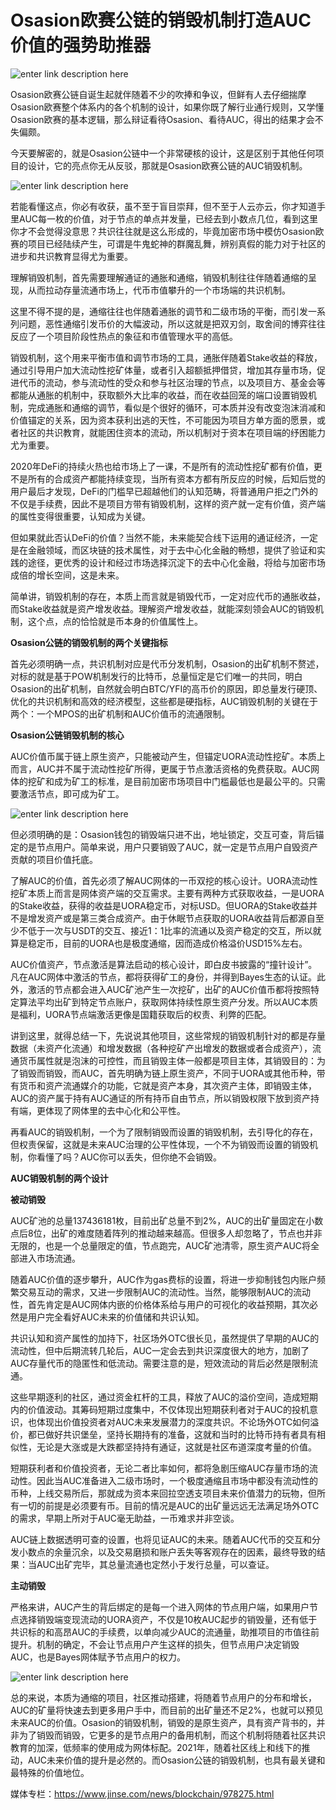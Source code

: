 # ******Osasion欧赛公链的销毁机制打造AUC价值的强势助推器******

![enter link description here](https://github.com/AUC-IO/AUC--publicity/blob/main/%E5%9B%BE%E7%89%87/%E5%B0%81%E9%9D%A2%E5%9B%BE.jpg)

Osasion欧赛公链自诞生起就伴随着不少的吹捧和争议，但鲜有人去仔细揣摩Osasion欧赛整个体系内的各个机制的设计，如果你既了解行业通行规则，又学懂Osasion欧赛的基本逻辑，那么辩证看待Osasion、看待AUC，得出的结果才会不失偏颇。

今天要解密的，就是Osasion公链中一个非常硬核的设计，这是区别于其他任何项目的设计，它的亮点你无从反驳，那就是Osasion欧赛公链的AUC销毁机制。

![enter link description here](https://github.com/AUC-IO/AUC--publicity/blob/main/%E5%9B%BE%E7%89%87/%E6%8F%92%E5%9B%BE.jpg)

若能看懂这点，你必有收获，虽不至于盲目崇拜，但不至于人云亦云，你才知道手里AUC每一枚的价值，对于节点的单点并发量，已经去到小数点几位，看到这里你才不会觉得没意思？共识往往就是这么形成的，毕竟加密市场中模仿Osasion欧赛的项目已经陆续产生，可谓是牛鬼蛇神的群魔乱舞，辨别真假的能力对于社区的进步和共识教育显得尤为重要。

理解销毁机制，首先需要理解通证的通胀和通缩，销毁机制往往伴随着通缩的呈现，从而拉动存量流通市场上，代币市值攀升的一个市场端的共识机制。

这里不得不提的是，通缩往往也伴随着通胀的调节和二级市场的平衡，而引发一系列问题，恶性通缩引发币价的大幅波动，所以这就是把双刃剑，取舍间的博弈往往反应了一个项目阶段性热点的象征和市值管理水平的高低。

销毁机制，这个用来平衡市值和调节市场的工具，通胀伴随着Stake收益的释放，通过引导用户加大流动性挖矿体量，或者引入超额抵押借贷，增加其存量市场，促进代币的流动，参与流动性的受众和参与社区治理的节点，以及项目方、基金会等都能从通胀的机制中，获取额外大比率的收益，而在收益回笼的端口设置销毁机制，完成通胀和通缩的调节，看似是个很好的循环，可本质并没有改变泡沫消减和价值锚定的关系，因为资本获利出逃的天性，不可能因为项目方单方面的愿景，或者社区的共识教育，就能困住资本的流动，所以机制对于资本在项目端的纾困能力尤为重要。

2020年DeFi的持续火热也给市场上了一课，不是所有的流动性挖矿都有价值，更不是所有的合成资产都能持续变现，当所有资本方都有所反应的时候，后知后觉的用户最后才发现，DeFi的门槛早已超越他们的认知范畴，将普通用户拒之门外的不仅是手续费，因此不是项目方带有销毁机制，这样的资产就一定有价值，资产端的属性变得很重要，认知成为关键。

但如果就此否认DeFi的价值？当然不能，未来能契合线下运用的通证经济，一定是在金融领域，而区块链的技术属性，对于去中心化金融的畅想，提供了验证和实践的途径，更优秀的设计和经过市场选择沉淀下的去中心化金融，将给与加密市场成倍的增长空间，这是未来。

简单讲，销毁机制的存在，本质上而言就是销毁代币，一定对应代币的通胀收益，而Stake收益就是资产增发收益。理解资产增发收益，就能深刻领会AUC的销毁机制，这个点，点的恰恰就是币本身的价值属性上。

**Osasion公链的销毁机制的两个关键指标**

首先必须明确一点，共识机制对应是代币分发机制，Osasion的出矿机制不赘述，对标的就是基于POW机制发行的比特币，总量恒定是它们唯一的共同，明白Osasion的出矿机制，自然就会明白BTC/YFI的高币价的原因，即总量发行硬顶、优化的共识机制和高效的经济模型，这些都是硬指标，AUC销毁机制的关键在于两个：一个MPOS的出矿机制和AUC价值币的流通限制。

**Osasion公链销毁机制的核心**

AUC价值币属于链上原生资产，只能被动产生，但锚定UORA流动性挖矿。本质上而言，AUC并不属于流动性挖矿所得，更属于节点激活资格的免费获取。AUC网体的挖矿和成为矿工的标准，是目前加密市场项目中门槛最低也是最公平的。只需要激活节点，即可成为矿工。

![enter link description here](https://github.com/AUC-IO/AUC--publicity/blob/main/%E5%9B%BE%E7%89%87/%E9%94%80%E6%AF%811.jpg)

但必须明确的是：Osasion钱包的销毁端只进不出，地址锁定，交互可查，背后锚定的是节点用户。简单来说，用户只要销毁了AUC，就一定是节点用户自毁资产贡献的项目价值托底。

了解AUC的价值，首先必须了解AUC网体的一币双挖的核心设计。UORA流动性挖矿本质上而言是网体资产端的交互需求。主要有两种方式获取收益，一是UORA的Stake收益，获得的收益是UORA稳定币，对标USD。但UORA的Stake收益并不是增发资产或是第三类合成资产。由于休眠节点获取的UORA收益背后都源自至少不低于一次与USDT的交互、接近1：1比率的流通以及资产稳定的交互，所以就算是稳定币，目前的UORA也是极度通缩，因而造成价格溢价USD15%左右。

AUC价值资产，节点激活是算法启动的核心设计，即白皮书披露的“撞针设计”。凡在AUC网体中激活的节点，都将获得矿工的身份，并得到Bayes生态的认证。此外，激活的节点都会进入AUC矿池产生一次挖矿，出矿的AUC价值币都将按照特定算法平均出矿到特定节点账户，获取网体持续性原生资产分发。所以AUC本质是福利，UORA节点端激活更像是国籍获取后的权责、利弊的匹配。

讲到这里，就得总结一下，先说说其他项目，这些常规的销毁机制针对的都是存量数据（未资产化流通）和增发数据（各种挖矿产出增发的数据或者合成资产），流通货币属性就是泡沫的可控性，而且销毁主体一般都是项目主体，其销毁目的：为了销毁而销毁，而AUC，首先明确为链上原生资产，不同于UORA或其他币种，带有货币和资产流通媒介的功能，它就是资产本身，其次资产主体，即销毁主体，AUC的资产属于持有AUC通证的所有持币自由节点，所以销毁权限下放到资产持有端，更体现了网体里的去中心化和公平性。

再看AUC的销毁机制，一个为了限制销毁而设置的销毁机制，去引导化的存在，但权责保留，这就是未来AUC治理的公平性体现，一个不为销毁而设置的销毁机制，你看懂了吗？AUC你可以丢失，但你绝不会销毁。

**AUC销毁机制的两个设计**

**被动销毁**

AUC矿池的总量137436181枚，目前出矿总量不到2%，AUC的出矿量固定在小数点后8位，出矿的难度随着阵列的推动越来越高。但很多人却忽略了，节点也并非无限的，也是一个总量限定的值，节点跑完，AUC矿池清零，原生资产AUC将全部进入市场流通。

随着AUC价值的逐步攀升，AUC作为gas费标的设置，将进一步抑制钱包内账户频繁交易互动的需求，又进一步限制AUC的流动性。当然，能够限制AUC的流动性，首先肯定是AUC网体内嵌的价格体系给与用户的可视化的收益预期，其次必然是用户完全看好AUC未来的价值储和共识认知。

共识认知和资产属性的加持下，社区场外OTC很长见，虽然提供了早期的AUC的流动性，但中后期流转几轮后，AUC一定会去到共识深度很大的地方，加剧了AUC存量代币的隐匿性和低流动。需要注意的是，短效流动的背后必然是限制流通。

这些早期逐利的社区，通过资金杠杆的工具，释放了AUC的溢价空间，造成短期内的价值波动。其筹码短期过度集中，不仅体现出短期获利者对于AUC的投机意识，也体现出价值投资者对AUC未来发展潜力的深度共识。不论场外OTC如何溢价，都已做好共识堡垒，坚持长期持有的准备，这就和当时的比特币持有者具有相似性，无论是大涨或是大跌都坚持持有通证，这就是社区布道深度考量的价值。

短期获利者和价值投资者，无论二者比率如何，都将急剧压缩AUC存量市场的流动性。因此当AUC准备进入二级市场时，一个极度通缩且市场中都没有流动性的币种，上线交易所后，那就成为资本来回拉空透支项目未来价值潜力的玩物，但所有一切的前提是必须要有币。目前的情况是AUC的出矿量远远无法满足场外OTC的需求，早期上所对于AUC毫无助益，一币难求并非空谈。

AUC链上数据透明可查的设置，也将见证AUC的未来。随着AUC代币的交互和分发小数点的余量沉余，以及交易磨损和账户丢失等客观存在的因素，最终导致的结果：当AUC出矿完毕，其总量流通也定然小于发行总量，可以查证。

**主动销毁**

严格来讲，AUC产生的背后绑定的是每一个进入网体的节点用户端，如果用户节点选择销毁端变现流动的UORA资产，不仅是10枚AUC起步的销毁量，还有低于共识标的和高昂AUC的手续费，以单向减少AUC的流通量，助推项目的市值往前提升。机制的确定，不会让节点用户产生这样的损失，但节点用户决定销毁AUC，也是Bayes网体赋予节点用户的权力。

![enter link description here](https://github.com/AUC-IO/AUC--publicity/blob/main/%E5%9B%BE%E7%89%87/%E9%94%80%E6%AF%812.jpg)

总的来说，本质为通缩的项目，社区推动搭建，将随着节点用户的分布和增长，AUC的矿量将快速去到更多用户手中，而目前的出矿量还不足2%，也就可以预见未来AUC的价值。Osasion的销毁机制，销毁的是原生资产，具有资产背书的，并非为了销毁而销毁，它更多的是节点用户的备用机制，而这个机制将随着社区共识教育的加深，低频率的使用成为网体标配。2021年，随着社区线上和线下的推动，AUC未来价值的提升是必然的。而Osasion公链的销毁机制，也具有最关键和最特殊的价值地位。

媒体专栏：https://www.jinse.com/news/blockchain/978275.html
